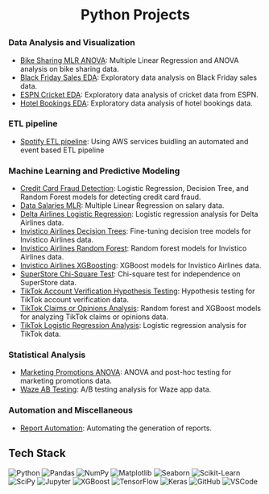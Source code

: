 # <p align="center">Python Projects</p>


<h3>Data Analysis and Visualization</h3>

- <a href="https://github.com/kunalg569/Python_Projects/tree/main/Bike_Sharing_MLR_ANOVA">Bike Sharing MLR ANOVA</a>: Multiple Linear Regression and ANOVA analysis on bike sharing data.
- <a href="https://github.com/kunalg569/Python_Projects/tree/main/Black_Friday_Sales_EDA">Black Friday Sales EDA</a>: Exploratory data analysis on Black Friday sales data.
- <a href="https://github.com/kunalg569/Python_Projects/tree/main/ESPN_Cricket_EDA">ESPN Cricket EDA</a>: Exploratory data analysis of cricket data from ESPN.
- <a href="https://github.com/kunalg569/Python_Projects/tree/main/Hotel_Bookings_EDA">Hotel Bookings EDA</a>: Exploratory data analysis of hotel bookings data.

<h3>ETL pipeline</h3>

- <a href="https://github.com/kunalg569/Python_Projects/tree/main/Spotify_ETL_Pipeline">Spotify ETL pipeline</a>: Using AWS services buidling an automated and event based ETL pipeline

<h3>Machine Learning and Predictive Modeling</h3>

- <a href="https://github.com/kunalg569/Python_Projects/tree/main/Credit_Card_Fraud_LogReg_DTree_RandForest">Credit Card Fraud Detection</a>: Logistic Regression, Decision Tree, and Random Forest models for detecting credit card fraud.
- <a href="https://github.com/kunalg569/Python_Projects/tree/main/Data_Salaries_MLR">Data Salaries MLR</a>: Multiple Linear Regression on salary data.
- <a href="https://github.com/kunalg569/Python_Projects/tree/main/Delta_Airlines_Logistic_Regression">Delta Airlines Logistic Regression</a>: Logistic regression analysis for Delta Airlines data.
- <a href="https://github.com/kunalg569/Python_Projects/tree/main/InvisticoAirlines_Fine_Tuning_decision_trees">Invistico Airlines Decision Trees</a>: Fine-tuning decision tree models for Invistico Airlines data.
- <a href="https://github.com/kunalg569/Python_Projects/tree/main/InvisticoAirlines_RandForest">Invistico Airlines Random Forest</a>: Random forest models for Invistico Airlines data.
- <a href="https://github.com/kunalg569/Python_Projects/tree/main/Invistico_Airlines_XGBoosting">Invistico Airlines XGBoosting</a>: XGBoost models for Invistico Airlines data.
- <a href="https://github.com/kunalg569/Python_Projects/tree/main/SuperStore_Chi_Square_Test_For_Independence">SuperStore Chi-Square Test</a>: Chi-square test for independence on SuperStore data.
- <a href="https://github.com/kunalg569/Python_Projects/tree/main/TikTok_Acc_Verification_Hypothesis_Testing">TikTok Account Verification Hypothesis Testing</a>: Hypothesis testing for TikTok account verification data.
- <a href="https://github.com/kunalg569/Python_Projects/tree/main/TikTok_ClaimsOrOpinions_RandForest_XGBoost">TikTok Claims or Opinions Analysis</a>: Random forest and XGBoost models for analyzing TikTok claims or opinions data.
- <a href="https://github.com/kunalg569/Python_Projects/tree/main/Tik_Tok_Logistic_Regression_Analysis">TikTok Logistic Regression Analysis</a>: Logistic regression analysis for TikTok data.

<h3>Statistical Analysis</h3>

- <a href="https://github.com/kunalg569/Python_Projects/tree/main/MarktingPromotions_ANOVA_Post_hoc_test">Marketing Promotions ANOVA</a>: ANOVA and post-hoc testing for marketing promotions data.
- <a href="https://github.com/kunalg569/Python_Projects/tree/main/Waze_AB_Testing">Waze AB Testing</a>: A/B testing analysis for Waze app data.

<h3>Automation and Miscellaneous</h3>

- <a href="https://github.com/kunalg569/Python_Projects/tree/main/Report_Automation">Report Automation</a>: Automating the generation of reports.

## Tech Stack

![Python](https://img.shields.io/badge/python-3670A0?style=for-the-badge&logo=python&logoColor=ffdd54)
![Pandas](https://img.shields.io/badge/pandas-150458?style=for-the-badge&logo=pandas&logoColor=white)
![NumPy](https://img.shields.io/badge/numpy-013243?style=for-the-badge&logo=numpy&logoColor=white)
![Matplotlib](https://img.shields.io/badge/matplotlib-ffffff?style=for-the-badge&logo=matplotlib&logoColor=black)
![Seaborn](https://img.shields.io/badge/seaborn-3776AB?style=for-the-badge&logo=seaborn&logoColor=white)
![Scikit-Learn](https://img.shields.io/badge/scikit--learn-F7931E?style=for-the-badge&logo=scikit-learn&logoColor=white)
![SciPy](https://img.shields.io/badge/SciPy-8CAAE6?style=for-the-badge&logo=scipy&logoColor=white)
![Jupyter](https://img.shields.io/badge/jupyter-F37626?style=for-the-badge&logo=jupyter&logoColor=white)
![XGBoost](https://img.shields.io/badge/xgboost-FF6600?style=for-the-badge&logo=xgboost&logoColor=white)
![TensorFlow](https://img.shields.io/badge/tensorflow-FF6F00?style=for-the-badge&logo=tensorflow&logoColor=white)
![Keras](https://img.shields.io/badge/Keras-D00000?style=for-the-badge&logo=keras&logoColor=white)
![GitHub](https://img.shields.io/badge/github-181717?style=for-the-badge&logo=github&logoColor=white)
![VSCode](https://img.shields.io/badge/VSCode-007ACC?style=for-the-badge&logo=visual-studio-code&logoColor=white)
